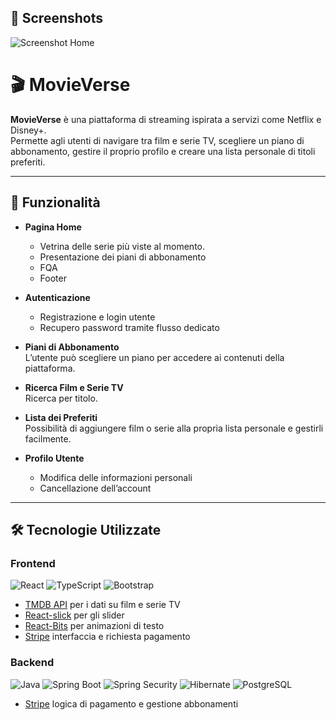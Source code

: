 ## 📸 Screenshots

![Screenshot Home](https://github.com/user-attachments/assets/0efc295b-995a-473e-9509-798a14e18775)





# 🎬 MovieVerse

**MovieVerse** è una piattaforma di streaming ispirata a servizi come Netflix e Disney+.  
Permette agli utenti di navigare tra film e serie TV, scegliere un piano di abbonamento, gestire il proprio profilo e creare una lista personale di titoli preferiti.

---

## 🚀 Funzionalità

- **Pagina Home**  
  - Vetrina delle serie più viste al momento.
  - Presentazione dei piani di abbonamento
  - FQA
  - Footer  

- **Autenticazione**  
  - Registrazione e login utente  
  - Recupero password tramite flusso dedicato  

- **Piani di Abbonamento**  
  L’utente può scegliere un piano per accedere ai contenuti della piattaforma.  

- **Ricerca Film e Serie TV**  
  Ricerca per titolo.  

- **Lista dei Preferiti**  
  Possibilità di aggiungere film o serie alla propria lista personale e gestirli facilmente.  

- **Profilo Utente**  
  - Modifica delle informazioni personali  
  - Cancellazione dell’account  

---

## 🛠️ Tecnologie Utilizzate

### Frontend
![React](https://img.shields.io/badge/React-20232A?style=for-the-badge&logo=react&logoColor=61DAFB)
![TypeScript](https://img.shields.io/badge/TypeScript-007ACC?style=for-the-badge&logo=typescript&logoColor=white)
![Bootstrap](https://img.shields.io/badge/Bootstrap-563D7C?style=for-the-badge&logo=bootstrap&logoColor=white)

- [TMDB API](https://developer.themoviedb.org/) per i dati su film e serie TV  
- [React-slick](https://react-slick.neostack.com/) per gli slider  
- [React-Bits](https://www.reactbits.dev) per animazioni di testo  
- [Stripe](https://stripe.com) interfaccia e richiesta pagamento  

### Backend
![Java](https://img.shields.io/badge/Java-ED8B00?style=for-the-badge&logo=openjdk&logoColor=white)
![Spring Boot](https://img.shields.io/badge/Spring%20Boot-6DB33F?style=for-the-badge&logo=springboot&logoColor=white)
![Spring Security](https://img.shields.io/badge/Spring%20Security-6DB33F?style=for-the-badge&logo=springsecurity&logoColor=white)
![Hibernate](https://img.shields.io/badge/Hibernate-59666C?style=for-the-badge&logo=hibernate&logoColor=white)
![PostgreSQL](https://img.shields.io/badge/PostgreSQL-316192?style=for-the-badge&logo=postgresql&logoColor=white)

- [Stripe](https://stripe.com) logica di pagamento e gestione abbonamenti
